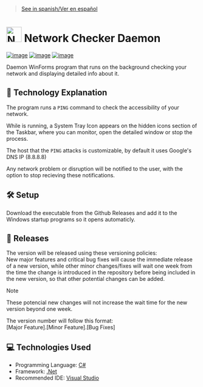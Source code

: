> [See in spanish/Ver en español](https://github.com/LuisMiSanVe/NetworkCheckerDaemon/blob/main/README.es.md)
# <img src="https://github.com/LuisMiSanVe/NetworkCheckerDaemon/blob/main/NetworkCheckerDaemon/Resources/icon.ico" width="40" alt="NetworkCheckerDaemon Logo"> Network Checker Daemon
[![image](https://img.shields.io/badge/C%23-239120?style=for-the-badge&logo=csharp&logoColor=white)](https://dotnet.microsoft.com/en-us/languages/csharp)
[![image](https://img.shields.io/badge/.NET-5C2D91?style=for-the-badge&logo=.net&logoColor=white)](https://dotnet.microsoft.com/en-us/learn/dotnet/what-is-dotnet)
[![image](https://img.shields.io/badge/Visual_Studio-5C2D91?style=for-the-badge&logo=visual%20studio&logoColor=white)](https://visualstudio.microsoft.com/)

Daemon WinForms program that runs on the background checking your network and displaying detailed info about it.

## 📝 Technology Explanation
The program runs a `PING` command to check the accessibility of your network.

While is running, a System Tray Icon appears on the hidden icons section of the Taskbar, where you can monitor, open the detailed window or stop the process.

The host that the `PING` attacks is customizable, by default it uses Google's DNS IP (8.8.8.8)

Any network problem or disruption will be notified to the user, with the option to stop recieving these notifications.

## 🛠️ Setup
Download the executable from the Github Releases and add it to the Windows startup programs so it opens automaticly.

## 🚀 Releases
The version will be released using these versioning policies:\
New major features and critical bug fixes will cause the immediate release of a new version, while other minor changes/fixes will wait one week from the time the change is introduced in the repository before being included in the new version, so that other potential changes can be added.
>[!NOTE]
>These potencial new changes will not increase the wait time for the new version beyond one week.

The version number will follow this format: \
\[Major Feature\].\[Minor Feature\].\[Bug Fixes\]

## 💻 Technologies Used
- Programming Language: [C#](https://dotnet.microsoft.com/en-us/languages/csharp)
- Framework: [.Net](https://dotnet.microsoft.com/en-us/learn/dotnet/what-is-dotnet)
- Recommended IDE: [Visual Studio](https://visualstudio.microsoft.com/) 
